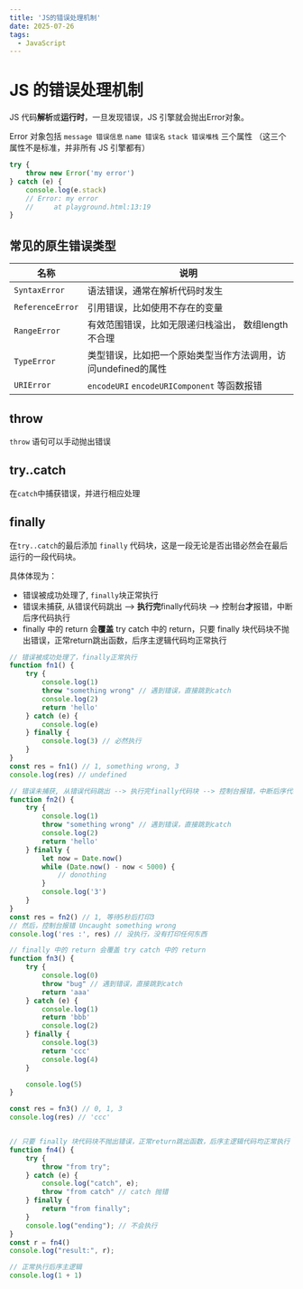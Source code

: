 ```yaml
---
title: 'JS的错误处理机制'
date: 2025-07-26
tags:
  - JavaScript
---
```


# JS 的错误处理机制

JS 代码**解析**或**运行时**，一旦发现错误，JS 引擎就会抛出Error对象。


Error 对象包括 `message 错误信息` `name 错误名` `stack 错误堆栈` 三个属性 （这三个属性不是标准，并非所有 JS 引擎都有）

```js
try {
    throw new Error('my error')
} catch (e) {
    console.log(e.stack)
    // Error: my error
    //     at playground.html:13:19
}
```

## 常见的原生错误类型

| 名称 | 说明 |
| --- | --- |
| `SyntaxError` | 语法错误，通常在解析代码时发生 |
| `ReferenceError` |  引用错误，比如使用不存在的变量 |
| `RangeError` | 有效范围错误，比如无限递归栈溢出， 数组length不合理 |
| `TypeError` | 类型错误，比如把一个原始类型当作方法调用，访问undefined的属性 |
| `URIError` | `encodeURI` `encodeURIComponent` 等函数报错 | -->

## throw

`throw` 语句可以手动抛出错误

## try..catch

在`catch`中捕获错误，并进行相应处理

## finally

在`try..catch`的最后添加 `finally` 代码块，这是一段无论是否出错必然会在最后运行的一段代码块。


具体体现为： 
- 错误被成功处理了, `finally`块正常执行
- 错误未捕获, 从错误代码跳出 --> **执行完**finally代码块 --> 控制台**才**报错，中断后序代码执行
- finally 中的 return 会**覆盖** try catch 中的 return，只要 finally 块代码块不抛出错误，正常return跳出函数，后序主逻辑代码均正常执行


```js
// 错误被成功处理了，finally正常执行
function fn1() {
    try {
        console.log(1)
        throw "something wrong" // 遇到错误，直接跳到catch
        console.log(2)
        return 'hello'
    } catch (e) {
        console.log(e) 
    } finally {
        console.log(3) // 必然执行
    }
}
const res = fn1() // 1, something wrong, 3
console.log(res) // undefined

```

```js
// 错误未捕获, 从错误代码跳出 --> 执行完finally代码块 --> 控制台报错，中断后序代码执行
function fn2() {
    try {
        console.log(1)
        throw "something wrong" // 遇到错误，直接跳到catch
        console.log(2)
        return 'hello'
    } finally {
        let now = Date.now()
        while (Date.now() - now < 5000) {
            // donothing
        }
        console.log('3')
    }
}
const res = fn2() // 1, 等待5秒后打印3
// 然后，控制台报错 Uncaught something wrong
console.log('res :', res) // 没执行，没有打印任何东西
```


```js
// finally 中的 return 会覆盖 try catch 中的 return
function fn3() {
    try {
        console.log(0)
        throw "bug" // 遇到错误，直接跳到catch
        return 'aaa'
    } catch (e) {
        console.log(1)
        return 'bbb'
        console.log(2)
    } finally {
        console.log(3)
        return 'ccc'
        console.log(4)
    }

    console.log(5)
}

const res = fn3() // 0, 1, 3
console.log(res) // 'ccc'


// 只要 finally 块代码块不抛出错误，正常return跳出函数，后序主逻辑代码均正常执行
function fn4() {
    try {
        throw "from try";
    } catch (e) {
        console.log("catch", e);
        throw "from catch" // catch 抛错
    } finally {
        return "from finally";
    }
    console.log("ending"); // 不会执行
}
const r = fn4()
console.log("result:", r);

// 正常执行后序主逻辑
console.log(1 + 1)

```